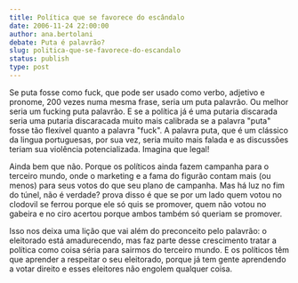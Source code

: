 ```yaml
---
title: Política que se favorece do escândalo
date: 2006-11-24 22:00:00
author: ana.bertolani
debate: Puta é palavrão?
slug: politica-que-se-favorece-do-escandalo
status: publish 
type: post
---
```


Se puta fosse como fuck, que pode ser usado como verbo, adjetivo e pronome, 200 vezes numa mesma frase, seria um puta palavrão. Ou melhor seria um fucking puta palavrão. E se a política já é uma putaria discarada seria uma putaria discaracada muito mais calibrada se a palavra "puta" fosse tão flexível quanto a palavra "fuck". A palavra puta, que é um clássico da lingua portuguesas, por sua vez, seria muito mais falada e as discussões teriam sua violência potencializada. Imagina que legal!  

Ainda bem que não. Porque os políticos ainda fazem campanha para o terceiro mundo, onde o marketing e a fama do figurão contam mais (ou menos) para seus votos do que seu plano de campanha. Mas há luz no fim do túnel, não é verdade? prova disso é que se por um lado quem votou no clodovil se ferrou porque ele só quis se promover, quem não votou no gabeira e no ciro acertou porque ambos também só queriam se promover.   

Isso nos deixa uma lição que vai além do preconceito pelo palavrão: o eleitorado está amadurecendo, mas faz parte desse crescimento tratar a política como coisa séria para sairmos do terceiro mundo. E os políticos têm que aprender a respeitar o seu eleitorado, porque já tem gente aprendendo a votar direito e esses eleitores não engolem qualquer coisa.
